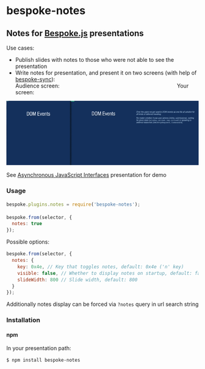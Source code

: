 # bespoke-notes
## Notes for [Bespoke.js](https://github.com/markdalgleish/bespoke.js) presentations

Use cases:

- Publish slides with notes to those who were not able to see the presentation
- Write notes for presentation, and present it on two screens (with help of [bespoke-sync](https://github.com/medikoo/bespoke-sync)):  
Audience screen:                      Your screen:

<img src="presentation.gif" />

See [Asynchronous JavaScript Interfaces](http://medikoo.com/asynchronous-javascript-interfaces/?notes) presentation for demo

### Usage

```javascript
bespoke.plugins.notes = require('bespoke-notes');

bespoke.from(selector, {
  notes: true
});
```

Possible options:
```javascript
bespoke.from(selector, {
  notes: {
    key: 0x4e, // Key that toggles notes, default: 0x4e ('n' key)
    visible: false, // Whether to display notes on startup, default: false
    slideWidth: 800 // Slide width, default: 800
  }
});
```

Additionally notes display can be forced via `?notes` query in url search string

### Installation
#### npm

In your presentation path:

	$ npm install bespoke-notes
